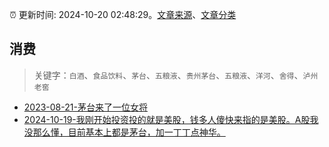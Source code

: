 :alarm_clock: 更新时间: 2024-10-20 02:48:29。[文章来源](/README.md)、[文章分类](/TAGS.md)

## 消费


> 关键字：`白酒`、`食品饮料`、`茅台`、`五粮液`、`贵州茅台`、`五粮液`、`洋河`、`舍得`、`泸州老窖`



- [2023-08-21-茅台来了一位女将](https://www.aicaijing.com.cn/article/18587) 
- [2024-10-19-我刚开始投资投的就是美股，钱多人傻快来指的是美股。A股我没那么懂，目前基本上都是茅台，加一丁丁点神华。](https://xueqiu.com/1247347556/308687672) 
